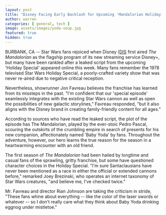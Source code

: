 ```yaml
---
layout: post
title: "Disney Facing Early Backlash for Upcoming 'Mandalorian Holiday Special'"
author: warren
categories: [ general, tech ]
image: assets/images/yoda-soup.jpg
featured: true
hidden: true
---
```


BURBANK, CA -- Star Wars fans rejoiced when Disney ([DIS](https://finance.yahoo.com/quote/DIS) first aired _The Mandalorian_ as the flagship program of its new streaming service Disney+, but many have been rankled after a leaked script from the upcoming 'Holiday Special' appeared online this week. Many fans remember the 1978 televised Star Wars Holiday Special, a poorly-crafted variety show that was never re-aired due to negative critical reception.

Nevertheless, showrunner Jon Favreau believes the franchise has learned from its missteps in the past. "I'm confident that our 'special episode' seamlessly integrates with the existing Star Wars cannon as well as open the possibilities of new galactic storylines," Favreau responded, "but it also aligns with the Disney brand in creating family-friendly content for all ages." 

According to sources who have read the leaked script, the plot of the episode has The Mandalorian, played by the ever-stoic Pedro Pascal, scouring the outskirts of the crumbling empire in search of presents for his new companion, affectionately named 'Baby Yoda' by fans. Throughout the adventure, however, our hero learns the true reason for the season in a heartwarming encounter with an old friend.

The first season of _The Mandalorian_ had been hailed by longtime and casual fans of the sprawling, gritty franchise, but some have questioned character choices in the Holiday Special. "I'm sure Santaclausians have never been mentioned as a race in either the official or extended cannons before," remarked Joey Brezinski, who operates an internet taxonomy of Star Wars creatures, "and believe me, I've checked twice."

Mr. Favreau and director Rian Johnson are taking the criticism in stride, "These fans whine about everything -- like the color of the laser swords or whatever -- so I don't really care what they think about Baby Yoda drinking eggnog under mistletoe."